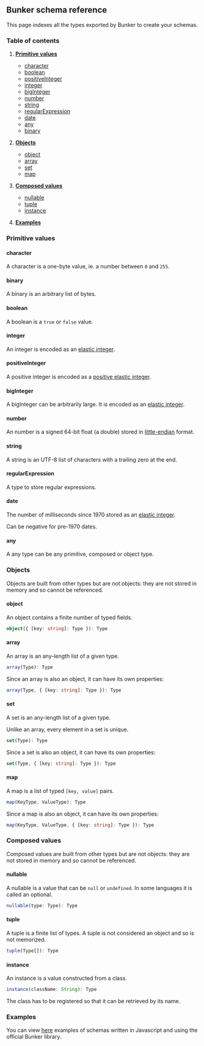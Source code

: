 ## Bunker schema reference

This page indexes all the types exported by Bunker to create your schemas.

### Table of contents
1. [**Primitive values**](#primitive-values)
   - [character](#character)
   - [boolean](#boolean)
   - [positiveInteger](#positiveinteger)
   - [integer](#integer)
   - [bigInteger](#biginteger)
   - [number](#number)
   - [string](#string)
   - [regularExpression](#regularexpression)
   - [date](#date)
   - [any](#any)
   - [binary](#binary)

2. [**Objects**](#objects)
   - [object](#object)
   - [array](#array)
   - [set](#set)
   - [map](#map)

3. [**Composed values**](#composed-values)
   - [nullable](#nullable)
   - [tuple](#tuple)
   - [instance](#instance)

4. [**Examples**](#examples)

###  Primitive values

#### character
A character is a one-byte value, ie. a number between `0` and `255`.

#### binary
A binary is an arbitrary list of bytes.

#### boolean
A boolean is a `true` or `false` value.

#### integer
An integer is encoded as an [elastic integer](https://github.com/digital-loukoum/bunker/tree/main/documentation/specifications.md#elastic-integers--).

#### positiveInteger
A positive integer is encoded as a [positive elastic integer](https://github.com/digital-loukoum/bunker/tree/main/documentation/specifications.md#elastic-integers--).

#### bigInteger
A bigInteger can be arbitrarily large. It is encoded as an [elastic integer](https://github.com/digital-loukoum/bunker/tree/main/documentation/specifications.md#elastic-integers--).

#### number
An number is a signed 64-bit float (a double) stored in [little-endian](https://en.wikipedia.org/wiki/Endianness) format.

#### string
A string is an UTF-8 list of characters with a trailing zero at the end.

#### regularExpression
A type to store regular expressions.

#### date

The number of milliseconds since 1970 stored as an [elastic integer](https://github.com/digital-loukoum/bunker/tree/main/documentation/specifications.md#elastic-integers--).

Can be negative for pre-1970 dates.

#### any
A any type can be any primitive, composed or object type.


### Objects

Objects are built from other types but are not objects: they are not stored in memory and so cannot be referenced.


#### object
An object contains a finite number of typed fields.
```ts
object({ [key: string]: Type }): Type
```

#### array
An array is an any-length list of a given type.

```ts
array(Type): Type
```

Since an array is also an object, it can have its own properties:
```ts
array(Type, { [key: string]: Type }): Type
```


#### set
A set is an any-length list of a given type.

Unlike an array, every element in a set is unique.

```ts
set(Type): Type
```

Since a set is also an object, it can have its own properties:
```ts
set(Type, { [key: string]: Type }): Type
```

#### map
A map is a list of typed `[key, value]` pairs.

```ts
map(KeyType, ValueType): Type
```

Since a map is also an object, it can have its own properties:
```ts
map(KeyType, ValueType, { [key: string]: Type }): Type
```

###  Composed values

Composed values are built from other types but are not objects: they are not stored in memory and so cannot be referenced.

#### nullable
A nullable is a value that can be `null` or `undefined`. In some languages it is called an optional.
```ts
nullable(type: Type): Type
```

#### tuple
A tuple is a finite list of types. A tuple is not considered an object and so is not memorized.
```ts
tuple(Type[]): Type
```

#### instance
An instance is a value constructed from a class.

```ts
instance(className: String): Type
```

The class has to be registered so that it can be retrieved by its name.


### Examples

You can view [here](https://github.com/digital-loukoum/bunker/tree/main/documentation/examples/ecmascript/schema.md) examples of schemas written in Javascript and using the official Bunker library.
